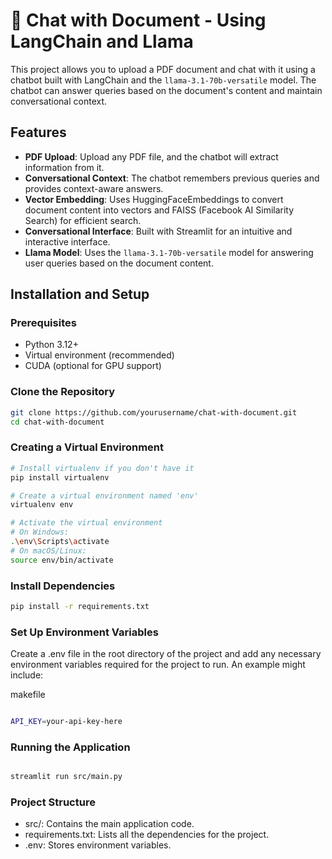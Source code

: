 # 🦙 Chat with Document - Using LangChain and Llama

This project allows you to upload a PDF document and chat with it using a chatbot built with LangChain and the `llama-3.1-70b-versatile` model. The chatbot can answer queries based on the document's content and maintain conversational context.

## Features

- **PDF Upload**: Upload any PDF file, and the chatbot will extract information from it.
- **Conversational Context**: The chatbot remembers previous queries and provides context-aware answers.
- **Vector Embedding**: Uses HuggingFaceEmbeddings to convert document content into vectors and FAISS (Facebook AI Similarity Search) for efficient search.
- **Conversational Interface**: Built with Streamlit for an intuitive and interactive interface.
- **Llama Model**: Uses the `llama-3.1-70b-versatile` model for answering user queries based on the document content.

## Installation and Setup

### Prerequisites

- Python 3.12+
- Virtual environment (recommended)
- CUDA (optional for GPU support)

### Clone the Repository


```bash
git clone https://github.com/yourusername/chat-with-document.git
cd chat-with-document 

```



### Creating a Virtual Environment


```bash
# Install virtualenv if you don't have it
pip install virtualenv

# Create a virtual environment named 'env'
virtualenv env

# Activate the virtual environment
# On Windows:
.\env\Scripts\activate
# On macOS/Linux:
source env/bin/activate


```

### Install Dependencies


```bash
pip install -r requirements.txt

```



### Set Up Environment Variables
Create a .env file in the root directory of the project and add any necessary environment variables required for the project to run. An example might include:

makefile

```bash

API_KEY=your-api-key-here

```


### Running the Application


```bash

streamlit run src/main.py
```


### Project Structure

  -  src/: Contains the main application code.
  -  requirements.txt: Lists all the dependencies for the project.
  -  .env: Stores environment variables.


